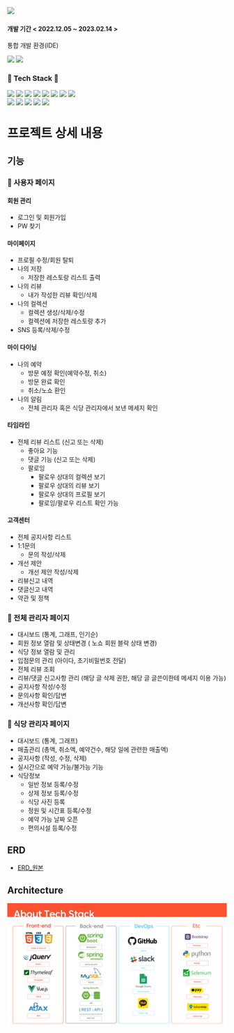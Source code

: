 <img src="https://capsule-render.vercel.app/api?type=waving&color=auto&height=200&section=header&text=catchTable&fontSize=90" />

<h4> 개발 기간 < 2022.12.05 ~ 2023.02.14 > </h4>
	
통합 개발 환경(IDE)
<div align="LEFT">
	<img src="https://img.shields.io/badge/IntelliJIDEA-000000?style=flat&logo=INTELLIJIDEA&logoColor=white" />
	<img src="https://img.shields.io/badge/Visual Studio Code-007ACC?style=flat&logo=Visual Studio Code&logoColor=white" />
</div>

<div align="LEFT">
	<h3> 🌈 Tech Stack 🌈 </h3>
	<img src="https://img.shields.io/badge/Java-007396?style=flat&logo=Java&logoColor=white" />
	<img src="https://img.shields.io/badge/HTML5-E34F26?style=flat&logo=HTML5&logoColor=white" />
	<img src="https://img.shields.io/badge/CSS3-1572B6?style=flat&logo=CSS3&logoColor=white" />
	<img src="https://img.shields.io/badge/JavaScript-lightgrey?style=flat&logo=JavaScript&logoColor=#F7DF1E" />
	<img src="https://img.shields.io/badge/jQuery-blueviolet?style=flat&logo=jQuery&logoColor=#0769AD" />
	<img src="https://img.shields.io/badge/Thymeleaf-green?style=flat&logo=Thymeleaf&logoColor=#005F0F" />
	<img src="https://img.shields.io/badge/Vue.js-yellowgreen?style=flat&logo=Vue.js&logoColor=#4FC08D" />
	<img src="https://img.shields.io/badge/ajax-007396?style=flat&logo=ajax&logoColor=white" />
	<br>
	<img src="https://img.shields.io/badge/Spring Boot-yellow?style=flat&logo=Spring Boot&logoColor=#6DB33F" />
	<img src="https://img.shields.io/badge/MySQL-9cf?style=flat&logo=MySQL&logoColor=#4479A1" />
	<img src="https://img.shields.io/badge/Spring Security -6DB33F?style=flat&logo=Spring Security&logoColor=white" />
  	<img src="https://img.shields.io/badge/JPA_Hibernate -59666C?style=flat&logo=Hibernate&logoColor=white" />
	<img src="https://img.shields.io/badge/KakaoAPI -FFCD00?style=flat&logo=Kakao&logoColor=brown" />	
</div>

# 프로젝트 상세 내용 

## 기능
### 👩 사용자 페이지
#### 회원 관리
- 로그인 및 회원가입
- PW 찾기
#### 마이페이지
- 프로필 수정/회원 탈퇴
- 나의 저장
	- 저장한 레스토랑 리스트 출력
- 나의 리뷰 
	- 내가 작성한 리뷰 확인/삭제
- 나의 컬렉션 
	- 컬렉션 생성/삭제/수정
	- 컬렉션에 저장한 레스토랑 추가
- SNS 등록/삭제/수정
#### 마이 다이닝
- 나의 예약
	- 방문 예정 확인(예약수정, 취소)
	- 방문 완료 확인
	- 취소/노쇼 환인
- 나의 알림
	- 전체 관리자 혹은 식당 관리자에서 보낸 메세지 확인
#### 타임라인
- 전체 리뷰 리스트 (신고 또는 삭제)
	- 좋아요 기능
	- 댓글 기능 (신고 또는 삭제)
	- 팔로잉
		- 팔로우 상대의 컬렉션 보기
		- 팔로우 상대의 리뷰 보기
		- 팔로우 상대의 프로필 보기
		- 팔로잉/팔로우 리스트 확인 가능
#### 고객센터
- 전체 공지사항 리스트
- 1:1문의
	- 문의 작성/삭제
- 개선 제안
	- 개선 제안 작성/삭제
- 리뷰신고 내역
- 댓글신고 내역
- 약관 및 정책

### 👤 전체 관리자 페이지
- 대시보드 (통계, 그래프, 인기순)
- 회원 정보 열람 및 상태변경 ( 노쇼 회원 블락 상태 변경)
- 식당 정보 열람 및 관리
- 입점문의 관리 (아이다, 초기비밀번호 전달)
- 전체 리뷰 조회
- 리뷰/댓글 신고사항 관리 (해당 글 삭제 권한, 해당 글 글쓴이한테 메세지 이용 가능)
- 공지사항 작성/수정
- 문의사항 확인/답변
- 개선사항 확인/답변

### 👤 식당 관리자 페이지
- 대시보드 (통계, 그래프)
- 매출관리 (총액, 취소액, 예약건수, 해당 일에 관련한 매출액)
- 공지사항 (작성, 수정, 삭제)
- 실시간으로 예약 가능/불가능 기능
- 식당정보 
	- 일반 정보 등록/수정
	- 상제 정보 등록/수정
	- 식당 사진 등록
	- 정원 및 시간표 등록/수정
	- 예약 가능 날짜 오픈
	- 편의시설 등록/수정

## ERD
* [ERD_원본](https://github.com/ghdwhd0302/catchMind/blob/main/src/main/resources/static/images/erd11.png?raw=true)
	
## Architecture
![image](https://github.com/ghdwhd0302/catchMind/blob/main/src/main/resources/static/images/tech.png?raw=true)	

